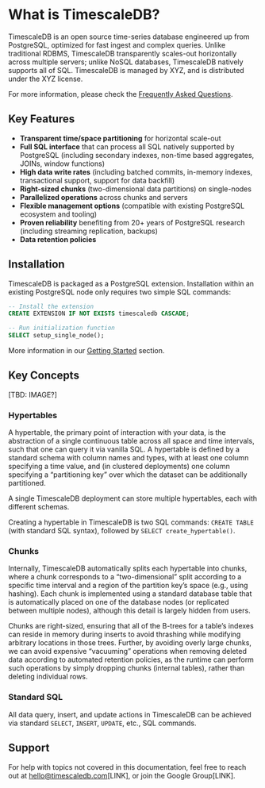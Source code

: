 # What is TimescaleDB?
TimescaleDB is an open source time-series database engineered up from
PostgreSQL, optimized for fast ingest and complex queries. Unlike
traditional RDBMS, TimescaleDB transparently scales-out horizontally
across multiple servers; unlike NoSQL databases, TimescaleDB natively
supports all of SQL. TimescaleDB is managed by XYZ, and is distributed
under the XYZ license.

For more information, please check the [Frequently Asked Questions][FAQ].

## Key Features
- **Transparent time/space partitioning** for horizontal scale-out
- **Full SQL interface** that can process all SQL natively supported by
PostgreSQL (including secondary indexes, non-time based aggregates,
JOINs, window functions)
- **High data write rates** (including batched commits, in-memory
indexes, transactional support, support for data backfill)
- **Right-sized chunks** (two-dimensional data partitions) on single-nodes
- **Parallelized operations** across chunks and servers
- **Flexible management options** (compatible with existing PostgreSQL
ecosystem and tooling)
- **Proven reliability** benefiting from 20+ years of PostgreSQL
research (including streaming replication, backups)
- **Data retention policies**

## Installation
TimescaleDB is packaged as a PostgreSQL extension. Installation within
an existing PostgreSQL node only requires two simple SQL commands:
```sql
-- Install the extension
CREATE EXTENSION IF NOT EXISTS timescaledb CASCADE;

-- Run initialization function
SELECT setup_single_node();
```

More information in our [Getting Started][] section.

[Getting Started]: http://www.timescaledb.com/installation
[FAQ]: http://www.timescaledb.com/faq

## Key Concepts

[TBD: IMAGE?]

### Hypertables
A hypertable, the primary point of interaction with your data, is
the abstraction of a single continuous table across all
space and time
intervals, such that one can query it via vanilla SQL. A hypertable is
defined by a standard schema with column names and types, with at
least one column specifying a time value, and (in clustered
deployments) one column specifying a “partitioning key” over which the
dataset can be additionally partitioned.

A single TimescaleDB deployment can store multiple hypertables, each
with different schemas.

Creating a hypertable in TimescaleDB is two SQL commands: `CREATE TABLE`
(with standard SQL syntax), followed by `SELECT create_hypertable()`.

### Chunks

Internally, TimescaleDB automatically splits each
hypertable into chunks, where a chunk corresponds to a “two-dimensional”
split according to a specific time interval and a region of
the partition key’s space (e.g., using hashing). Each chunk is
implemented using a standard database table that is automatically placed
on one of the database nodes (or replicated between multiple nodes),
although this detail is largely hidden from users.

Chunks are right-sized, ensuring that all of the B-trees for a table’s
indexes can reside in memory during inserts to avoid thrashing while
modifying arbitrary locations in those trees. Further, by avoiding
overly large chunks, we can avoid expensive “vacuuming” operations when
removing deleted data according to automated retention policies, as the
runtime can perform such operations by simply dropping chunks (internal
tables), rather than deleting individual rows.

### Standard SQL

All data query, insert, and update actions in TimescaleDB can be
achieved via standard `SELECT`, `INSERT`, `UPDATE`, etc., SQL commands.


## Support

For help with topics not covered in this documentation, feel free to
reach out at hello@timescaledb.com[LINK], or join the Google Group[LINK].
